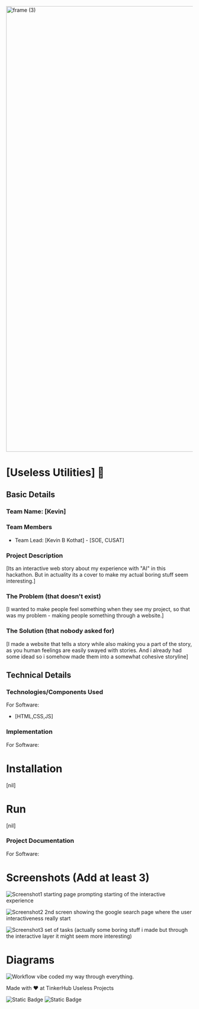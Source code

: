 <img width="3188" height="1202" alt="frame (3)" src="https://github.com/user-attachments/assets/517ad8e9-ad22-457d-9538-a9e62d137cd7" />


# [Useless Utilities] 🎯


## Basic Details
### Team Name: [Kevin]


### Team Members
- Team Lead: [Kevin B Kothat] - [SOE, CUSAT]

### Project Description
[Its an interactive web story about my experience with "AI" in this hackathon.
But in actuality its a cover to make my actual boring stuff seem interesting.]

### The Problem (that doesn't exist)
[I wanted to make people feel something when they see my project, so that was my problem - making people something through a website.]

### The Solution (that nobody asked for)
[I made a website that tells a story while also making you a part of the story, as you human feelings are easily swayed with stories.
And i already had some idead so i somehow made them into a somewhat cohesive storyline]

## Technical Details
### Technologies/Components Used
For Software:
- [HTML,CSS,JS]


### Implementation
For Software:
# Installation
[nil]

# Run
[nil]

### Project Documentation
For Software:

# Screenshots (Add at least 3)
![Screenshot1](<img width="1920" height="1080" alt="Screenshot 2025-08-09 173826" src="https://github.com/user-attachments/assets/15d4ca5a-6dd2-4e4d-a5bc-385d1893f8cd" />
)
starting page prompting starting of the interactive experience

![Screenshot2](<img width="1920" height="1080" alt="Screenshot 2025-08-09 173848" src="https://github.com/user-attachments/assets/f4397241-9610-4f05-bfcc-4527d9f10e1c" />
)
2nd screen showing the google search page where the user interactiveness really start

![Screenshot3](<img width="1920" height="1080" alt="Screenshot 2025-08-09 173907" src="https://github.com/user-attachments/assets/abbcb52e-c7a0-4c28-8ced-f9f424fa452d" />
)
set of tasks (actually some boring stuff i made but through the interactive layer it might seem more interesting)

# Diagrams
![Workflow](<img width="1920" height="1080" alt="Screenshot 2025-08-09 174416" src="https://github.com/user-attachments/assets/8b1ad165-daf5-4778-b934-88af10868832" />
)
vibe coded my way through everything.

Made with ❤️ at TinkerHub Useless Projects 

![Static Badge](https://img.shields.io/badge/TinkerHub-24?color=%23000000&link=https%3A%2F%2Fwww.tinkerhub.org%2F)
![Static Badge](https://img.shields.io/badge/UselessProjects--25-25?link=https%3A%2F%2Fwww.tinkerhub.org%2Fevents%2FQ2Q1TQKX6Q%2FUseless%2520Projects)


